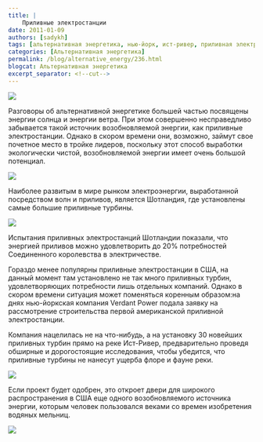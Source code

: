 ```yaml
---
title: |
    Приливные электростанции
date: 2011-01-09
authors: [sadykh]
tags: [альтернативная энергетика, нью-йорк, ист-ривер, приливная электростанция, подводная турбина, водяная мельница]
categories: [Альтернативная энергетика]
permalink: /blog/alternative_energy/236.html
blogcat: Альтернативная энергетика
excerpt_separator: <!--cut-->
---
```



![](http://itw66.ru/uploads/images/00/00/05/2011/01/09/dd810b.jpg)


Разговоры об альтернативной энергетике большей частью посвящены энергии солнца и энергии ветра.  При этом совершенно несправедливо забывается такой источник возобновляемой энергии, как приливные электростанции. Однако в скором времени они, возможно, займут  свое почетное место в тройке лидеров, поскольку этот способ выработки экологически чистой, возобновляемой энергии имеет очень большой потенциал.


<!--cut-->



![](http://itw66.ru/uploads/images/00/00/05/2011/01/09/756b45.jpg)


Наиболее развитым в мире рынком электроэнергии, выработанной посредством волн и приливов, является Шотландия, где установлены самые большие приливные турбины.


![](http://itw66.ru/uploads/images/00/00/05/2011/01/09/51d881.jpg)


Испытания приливных электростанций Шотландии показали, что энергией приливов можно удовлетворить до 20% потребностей Соединенного королевства в электричестве.

Гораздо менее популярны приливные электростанции в США, на данный момент там установлено не так много приливных турбин, удовлетворяющих потребности лишь отдельных компаний. Однако в скором времени ситуация может поменяться коренным образом:на днях нью-йоркская компания Verdant Power подала заявку на рассмотрение строительства первой американской приливной электростанции. 

Компания нацелилась не на что-нибудь, а на установку 30 новейших приливных турбин прямо на реке Ист-Ривер, предварительно проведя обширные и дорогостоящие исследования, чтобы убедится, что приливные турбины не нанесут ущерба флоре и фауне реки. 


![](http://itw66.ru/uploads/images/00/00/05/2011/01/09/069719.jpg)


Если проект будет одобрен, это откроет двери для широкого распространения в США еще одного возобновляемого источника энергии, которым человек пользовался веками со времен изобретения водяных мельниц.


![](http://itw66.ru/uploads/images/00/00/05/2011/01/09/6785d2.jpg)


